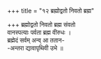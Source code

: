 +++
title = "१२ ब्रह्मोद्वतो निवतो ब्रह्म"

+++
ब्रह्मोद्वतो निवतो ब्रह्म संवतो  
वानस्पत्याः पर्वता ब्रह्म वीरुधः ।  
ब्रह्मेदं सर्वम् अन्व् आ ततान-  
-अन्तरा द्यावापृथिवी उभे ॥
